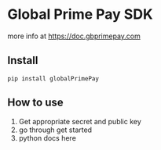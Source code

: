 # Global Prime Pay SDK

more info at https://doc.gbprimepay.com

## Install

`pip install globalPrimePay`

## How to use

1. Get appropriate secret and public key
2. go through get started
3. python docs here 
